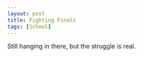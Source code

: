 ```yaml
---
layout: post
title: Fighting Finals
tags: [School]
---
```


Still hanging in there, but the struggle is real. 	